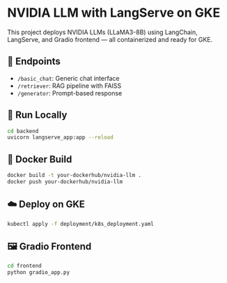# NVIDIA LLM with LangServe on GKE

This project deploys NVIDIA LLMs (LLaMA3-8B) using LangChain, LangServe, and Gradio frontend — all containerized and ready for GKE.

## 🔌 Endpoints
- `/basic_chat`: Generic chat interface
- `/retriever`: RAG pipeline with FAISS
- `/generator`: Prompt-based response

## 🚀 Run Locally

```bash
cd backend
uvicorn langserve_app:app --reload
```

## 🐳 Docker Build

```bash
docker build -t your-dockerhub/nvidia-llm .
docker push your-dockerhub/nvidia-llm
```

## ☁️ Deploy on GKE

```bash
kubectl apply -f deployment/k8s_deployment.yaml
```

## 🖼️ Gradio Frontend

```bash
cd frontend
python gradio_app.py
```
